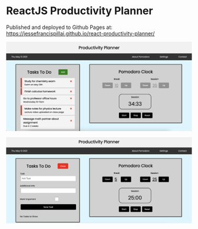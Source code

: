 # ReactJS Productivity Planner
Published and deployed to Github Pages at:
https://jessefrancispillai.github.io/react-productivity-planner/

![alt text](https://github.com/JesseFrancispillai/react-productivity-planner/blob/master/ScreenshotMainPage.png?raw=true)

![alt text](https://github.com/JesseFrancispillai/react-productivity-planner/blob/master/ScreenshotTasksForm.png?raw=true)
